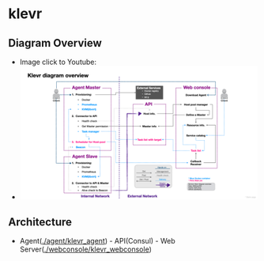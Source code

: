 # klevr
## Diagram Overview
 * Image click to Youtube:
 * [![Diagram Overview](/Klevr_diagram_overview.png)](https://www.youtube.com/watch?v=3dhf-Pzc13Y)


## Architecture
 * Agent([./agent/klevr_agent](agent/)) - API(Consul) - Web Server([./webconsole/klevr_webconsole](./webconsole/))
